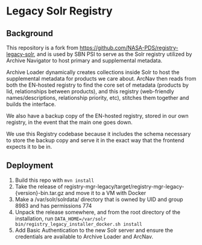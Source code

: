 # Legacy Solr Registry

## Background
This repository is a fork from https://github.com/NASA-PDS/registry-legacy-solr, and is used by SBN PSI to serve as the Solr registry utilized by Archive Navigator to host primary and supplemental metadata.

Archive Loader dynamically creates collections inside Solr to host the supplemental metadata for products we care about. ArcNav then reads from both the EN-hosted registry to find the core set of metadata (products by lid, relationships between products), and this registry (web-friendly names/descriptions, relationship priority, etc), stitches them together and builds the interface.

We also have a backup copy of the EN-hosted registry, stored in our own registry, in the event that the main one goes down.

We use this Registry codebase because it includes the schema necessary to store the backup copy and serve it in the exact way that the frontend expects it to be in.

## Deployment
1. Build this repo with `mvn install`
2. Take the release of registry-mgr-legacy/target/registry-mgr-legacy-{version}-bin.tar.gz and move it to a VM with Docker
3. Make a /var/solr/solrdata/ directory that is owned by UID and group 8983 and has permissions 774
4. Unpack the release somewhere, and from the root directory of the installation, run `DATA_HOME=/var/solr bin/registry_legacy_installer_docker.sh install`
5. Add Basic Authentication to the new Solr server and ensure the credentials are available to Archive Loader and ArcNav.